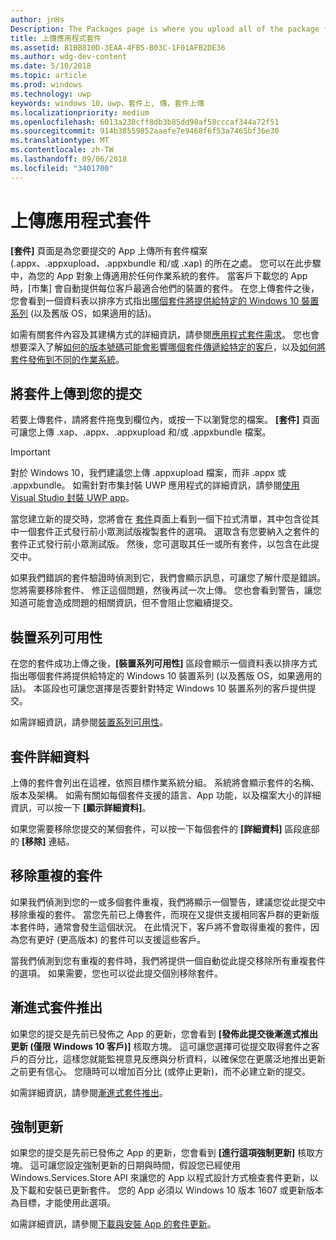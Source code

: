 ```yaml
---
author: jnHs
Description: The Packages page is where you upload all of the package files (.appxupload, .appx, .appxbundle, and/or .xap) for the app that you're submitting.
title: 上傳應用程式套件
ms.assetid: B1BB810D-3EAA-4FB5-B03C-1F01AFB2DE36
ms.author: wdg-dev-content
ms.date: 5/10/2018
ms.topic: article
ms.prod: windows
ms.technology: uwp
keywords: windows 10，uwp，套件上, 傳，套件上傳
ms.localizationpriority: medium
ms.openlocfilehash: 6013a238cff8db3b85dd98af58cccaf344a72f51
ms.sourcegitcommit: 914b38559852aaefe7e9468f6f53a7465bf36e30
ms.translationtype: MT
ms.contentlocale: zh-TW
ms.lasthandoff: 09/06/2018
ms.locfileid: "3401700"
---
```

# <a name="upload-app-packages"></a>上傳應用程式套件

**\[套件\]** 頁面是為您要提交的 App 上傳所有套件檔案 (.appx、.appxupload、.appxbundle 和/或 .xap) 的所在之處。 您可以在此步驟中，為您的 App 對象上傳適用於任何作業系統的套件。 當客戶下載您的 App 時，[市集] 會自動提供每位客戶最適合他們的裝置的套件。 在您上傳套件之後，您會看到一個資料表以排序方式指出[哪個套件將提供給特定的 Windows 10 裝置系列](#device-family-availability) (以及舊版 OS，如果適用的話)。

如需有關套件內容及其建構方式的詳細資訊，請參閱[應用程式套件需求](app-package-requirements.md)。 您也會想要深入了解[如何的版本號碼可能會影響哪個套件傳遞給特定的客戶](package-version-numbering.md)，以及[如何將套件發佈到不同的作業系統](guidance-for-app-package-management.md)。

## <a name="uploading-packages-to-your-submission"></a>將套件上傳到您的提交

若要上傳套件，請將套件拖曳到欄位內，或按一下以瀏覽您的檔案。 **\[套件\]** 頁面可讓您上傳 .xap、.appx、.appxupload 和/或 .appxbundle 檔案。

> [!IMPORTANT]
> 對於 Windows 10，我們建議您上傳 .appxupload 檔案，而非 .appx 或 .appxbundle。  如需針對市集封裝 UWP 應用程式的詳細資訊，請參閱[使用 Visual Studio 封裝 UWP app](../packaging/packaging-uwp-apps.md)。

當您建立新的提交時，您將會在 [套件](package-flights.md)頁面上看到一個下拉式清單，其中包含從其中一個套件正式發行前小眾測試版複製套件的選項。 選取含有您要納入之套件的套件正式發行前小眾測試版。 然後，您可選取其任一或所有套件，以包含在此提交中。

如果我們錯誤的套件驗證時偵測到它，我們會顯示訊息，可讓您了解什麼是錯誤。 您將需要移除套件、 修正這個問題，然後再試一次上傳。 您也會看到警告，讓您知道可能會造成問題的相關資訊，但不會阻止您繼續提交。


## <a name="device-family-availability"></a>裝置系列可用性

在您的套件成功上傳之後，**\[裝置系列可用性\]** 區段會顯示一個資料表以排序方式指出哪個套件將提供給特定的 Windows 10 裝置系列 (以及舊版 OS，如果適用的話)。 本區段也可讓您選擇是否要針對特定 Windows 10 裝置系列的客戶提供提交。

如需詳細資訊，請參閱[裝置系列可用性](device-family-availability.md)。


## <a name="package-details"></a>套件詳細資料

上傳的套件會列出在這裡，依照目標作業系統分組。 系統將會顯示套件的名稱、版本及架構。 如需有關如每個套件支援的語言、App 功能，以及檔案大小的詳細資訊，可以按一下 **\[顯示詳細資料\]**。

如果您需要移除您提交的某個套件，可以按一下每個套件的 **\[詳細資料\]** 區段底部的 **\[移除\]** 連結。


## <a name="removing-redundant-packages"></a>移除重複的套件

如果我們偵測到您的一或多個套件重複，我們將顯示一個警告，建議您從此提交中移除重複的套件。 當您先前已上傳套件，而現在又提供支援相同客戶群的更新版本套件時，通常會發生這個狀況。 在此情況下，客戶將不會取得重複的套件，因為您有更好 (更高版本) 的套件可以支援這些客戶。

當我們偵測到您有重複的套件時，我們將提供一個自動從此提交移除所有重複套件的選項。 如果需要，您也可以從此提交個別移除套件。


## <a name="gradual-package-rollout"></a>漸進式套件推出

如果您的提交是先前已發佈之 App 的更新，您會看到 **\[發佈此提交後漸進式推出更新 (僅限 Windows 10 客戶)\]** 核取方塊。 這可讓您選擇可從提交取得套件之客戶的百分比，這樣您就能監視意見反應與分析資料，以確保您在更廣泛地推出更新之前更有信心。 您隨時可以增加百分比 (或停止更新)，而不必建立新的提交。 

如需詳細資訊，請參閱[漸進式套件推出](gradual-package-rollout.md)。


## <a name="mandatory-update"></a>強制更新

如果您的提交是先前已發佈之 App 的更新，您會看到 **\[進行這項強制更新\]** 核取方塊。 這可讓您設定強制更新的日期與時間，假設您已經使用 Windows.Services.Store API 來讓您的 App 以程式設計方式檢查套件更新，以及下載和安裝已更新套件。 您的 App 必須以 Windows 10 版本 1607 或更新版本為目標，才能使用此選項。

如需詳細資訊，請參閱[下載與安裝 App 的套件更新](../packaging/self-install-package-updates.md)。

 




